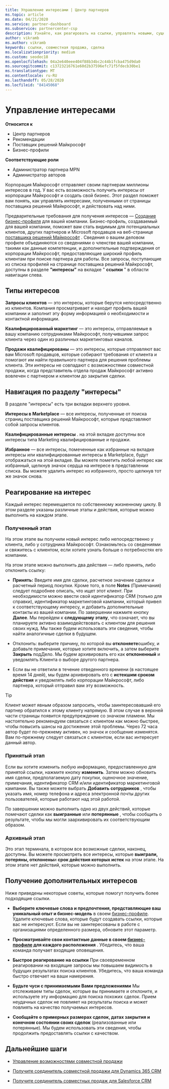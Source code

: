 ```yaml
---
title: Управление интересами | Центр партнеров
ms.topic: article
ms.date: 04/21/2020
ms.service: partner-dashboard
ms.subservice: partnercenter-csp
description: Узнайте, как реагировать на ссылки, управлять новыми, существующими и архивными ссылками, а также получать дополнительные ссылки в будущем.
author: vikramb
ms.author: vikramb
keywords: ссылки, совместная продажа, сделка
ms.localizationpriority: medium
ms.custom: seodec18
ms.openlocfilehash: 04a2e640eee404f88b34bc2c44b1fcba475d9da0
ms.sourcegitcommit: c13723216761e60d2b37596efc71f5fdecb30be1
ms.translationtype: MT
ms.contentlocale: ru-RU
ms.lasthandoff: 05/28/2020
ms.locfileid: "84145068"
---
```

# <a name="manage-leads"></a>Управление интересами

**Относится к**

-  Центр партнеров
-  Рекомендации
-  Поставщик решений Майкрософт
-  Бизнес-профили

**Соответствующие роли**

- Администратор партнера MPN
- Администратор авторов

Корпорация Майкрософт отправляет своим партнерам миллионы интересов в год. У вас есть возможность получить интересы от корпорации Майкрософт и создать свой бизнес. Этот раздел поможет вам понять, как управлять интересами, полученными от страницы поставщика решений Майкрософт, и действовать над ними.

Предварительные требования для получения интересов — [Создание бизнес-профиля](https://docs.microsoft.com/partner-center/create-a-marketing-profile) для вашей компании. Бизнес-профиль, создаваемый для вашей компании, поможет вам стать видимым для потенциальных клиентов, других партнеров и Microsoft продавцов на веб-странице [поставщика решений Майкрософт](https://www.microsoft.com/solution-providers/home) . Сведения о вашем деловом профиле объединяются со сведениями о членстве вашей компании, такими как данные компетенции, и дополнительные подтверждения от корпорации Майкрософт, предоставляющие широкий профиль клиентам при поиске партнера для работы. Все запросы, поступающие из списка профилей на странице поставщика решений Майкрософт, доступны в разделе **"интересы"** на вкладке " **ссылки** " в области навигации слева. 

## <a name="types-of-leads"></a>Типы интересов

**Запросы клиентов** — это интересы, которые берутся непосредственно из клиентов. Компания просматривает и находит профиль вашей компании и заполнит эту форму информацией о необходимости и контактной информации.

**Квалифицированный маркетинг** — это интересы, отправляемые в вашу компанию сотрудниками Майкрософт, получившими запрос клиента через один из различных маркетинговых каналов.

**Продажи квалифицированы** — это интересы, которые отправляют вас вам Microsoft продавцов, которые собирают требования от клиента и помогают им найти правильного партнера для решения проблемы клиента. Эти интересы не совпадают с возможностями совместной продажи, когда представитель отдела продаж Майкрософт активно вовлечен с партнером и клиентом до закрытия сделки.

## <a name="navigating-the-leads-section"></a>Навигация по разделу "интересы"

В разделе "интересы" есть три вкладки верхнего уровня. 

**Интересы в Marketplace** — все интересы, полученные от поиска страниц поставщика решений Майкрософт, которые представляют собой запросы клиентов.

**Квалифицированные интересы** . на этой вкладке доступны все интересы типа Marketing квалифицированные и продажи.

**Избранное** — все интересы, помеченные как избранные на вкладке интересы или квалифицированные интересы в Marketplace, будут отображаться на этой вкладке. Вы можете пометить любой интерес как избранный, щелкнув значок сердца на интересе в представлении списка. Вы можете удалить интерес из избранного, просто щелкнув тот же значок снова.

## <a name="responding-to-a-lead"></a>Реагирование на интерес

Каждый интерес перемещается по собственному жизненному циклу. В этом разделе указаны различные этапы и действия, которые можно выполнить на каждом этапе.

### <a name="received-stage"></a>Полученный этап

На этом этапе вы получили новый интерес либо непосредственно у клиента, либо у сотрудника Майкрософт. Ознакомьтесь со сведениями и свяжитесь с клиентом, если хотите узнать больше о потребностях его компании.

На этом этапе можно выполнить два действия — либо принять, либо отклонить ссылку:

- **Принять:** Введите имя для сделки, расчетное значение сделки и расчетный период покупки. Кроме того, в поле **Notes** (Примечания) следует подробнее описать, что ищет этот клиент. При необходимости можно ввести свой идентификатор CRM (только для справки), идентификатор маркетинговой кампании, который привел к соответствующему интересу, и добавить дополнительные контакты из вашей компании. По завершении нажмите кнопку **Далее**. Мы перейдем к **следующему этапу**, что означает, что вы планируете активно взаимодействовать с клиентом для решения своих нужд. Мы также будем использовать эти сведения, чтобы найти аналогичные сделки в будущем. 

- Отклонить: выберите причину, по которой вы **отклоняете**ошибку, и добавьте примечания, которые хотите включить, а затем выберите **Закрыть** подДело. Мы будем архивировать его как **отклоненный** и уведомлять Клиента о выборе другого партнера.

- Если вы не ответили в течение отведенного времени (в настоящее время 14 дней), мы будем архивировать его с **истекшим сроком действия** и уведомлять либо корпорации Майкрософт, либо партнера, который отправил вам эту возможность.

> [!TIP]
> Клиент может явным образом запросить, чтобы заинтересовавший его партнер обратился к этому клиенту напрямую. В этом случае в верхней части страницы появится предупреждение со значком пламени. Мы настоятельно рекомендуем связаться с клиентом как можно быстрее, чтобы повысить шансы на достижение этой проблемы. Через 72 часа автор будет по-прежнему активен, но значок и сообщение изменятся. Вам по-прежнему следует связаться с клиентом, если вас интересует данный автор.

### <a name="accepted-stage"></a>Принятый этап

Если вы хотите изменить любую информацию, предоставленную для принятой ссылки, нажмите кнопку **изменить**. Затем можно обновить имя сделки, предполагаемую дату покупки, оценочное значение, примечания, идентификатор CRM и/или идентификатор маркетинговой кампании.  Вы также можете выбрать **Добавить сотрудников** , чтобы указать имя, номер телефона и адреса электронной почты других пользователей, которые работают над этой работой.

По завершении можно выполнить одно из двух действий, которые помечают сделки как **выигранные** или **потерянные** , чтобы сообщить о результате, чтобы мы могли заархивировать их соответствующим образом.

### <a name="archived-stage"></a>Архивный этап

Это этап терминала, в котором все возможные сделки, наконец, доступны. Вы можете просмотреть все интересы, которые **выиграли, потеряны, отклонены**и **срок действия которых истек** на этом этапе. На этом этапе нет действий, которые можно выполнить.

## <a name="getting-more-leads"></a>Получение дополнительных интересов

Ниже приведены некоторые советы, которые помогут получить более подходящие ссылки.

- **Выберите ключевые слова и предпочтения, представляющие ваш уникальный опыт и бизнес-модель** в своем [бизнес-профиле](https://docs.microsoft.com/partner-center/create-a-marketing-profile). Удалите ключевые слова, которые будут создавать ссылки, которые вас не интересуют. Если вы не заинтересованы в работе с организациями определенного размера, обновите этот параметр.

- **Просматривайте свои контактные данные в своем [бизнес-профиле](https://docs.microsoft.com/partner-center/create-a-marketing-profile) для каждого расположения** . Убедитесь, что ваша команда получает входящие оповещения.

- **Быстрое реагирование на ссылки** При своевременном реагировании на входящие запросы мы повышаем видимость в будущих результатах поиска клиентов. Убедитесь, что ваша команда быстро отвечает на ваши намерения.

- **Будьте чуси с принимаемыми Вами предложениями** Мы отслеживаем типы сделок, которые вы принимаете и отклоните, и используете эту информацию для поиска похожих сделок. Прием неудачных сделок не повлияет на результаты поиска и может повлиять на качество получаемых интересов.

- **Сообщайте о примерных размерах сделок, датах закрытия и конечном состоянии своих сделок** (реализованные или потерянные). Мы будем использовать эти сведения, чтобы продолжить предоставлять ссылки с качеством.

## <a name="next-steps"></a>Дальнейшие шаги

- [Управление возможностями совместной продажи](manage-co-sell-opportunities.md)

- [Получите соединитель совместной продажи для Dynamics 365 CRM](connector-dynamics.md)

- [Получите соединитель совместных продаж для Salesforce CRM](connector-salesforce.md)